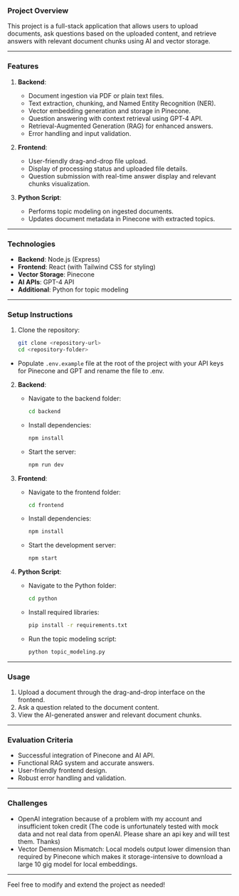 ### **Project Overview**

This project is a full-stack application that allows users to upload documents, ask questions based on the uploaded content, and retrieve answers with relevant document chunks using AI and vector storage.

---

### **Features**

1. **Backend**:

   - Document ingestion via PDF or plain text files.
   - Text extraction, chunking, and Named Entity Recognition (NER).
   - Vector embedding generation and storage in Pinecone.
   - Question answering with context retrieval using GPT-4 API.
   - Retrieval-Augmented Generation (RAG) for enhanced answers.
   - Error handling and input validation.

2. **Frontend**:

   - User-friendly drag-and-drop file upload.
   - Display of processing status and uploaded file details.
   - Question submission with real-time answer display and relevant chunks visualization.

3. **Python Script**:
   - Performs topic modeling on ingested documents.
   - Updates document metadata in Pinecone with extracted topics.

---

### **Technologies**

- **Backend**: Node.js (Express)
- **Frontend**: React (with Tailwind CSS for styling)
- **Vector Storage**: Pinecone
- **AI APIs**: GPT-4 API
- **Additional**: Python for topic modeling

---

### **Setup Instructions**

1. Clone the repository:

   ```bash
   git clone <repository-url>
   cd <repository-folder>
   ```
  - Populate `.env.example` file at the root of the project with your API keys for Pinecone and GPT and rename the file to .env.

2. **Backend**:

   - Navigate to the backend folder:
     ```bash
     cd backend
     ```
   - Install dependencies:
     ```bash
     npm install
     ```
   - Start the server:
     ```bash
     npm run dev
     ```

3. **Frontend**:

   - Navigate to the frontend folder:
     ```bash
     cd frontend
     ```
   - Install dependencies:
     ```bash
     npm install
     ```
   - Start the development server:
     ```bash
     npm start
     ```

4. **Python Script**:
   - Navigate to the Python folder:
     ```bash
     cd python
     ```
   - Install required libraries:
     ```bash
     pip install -r requirements.txt
     ```
   - Run the topic modeling script:
     ```bash
     python topic_modeling.py
     ```

---

### **Usage**

1. Upload a document through the drag-and-drop interface on the frontend.
2. Ask a question related to the document content.
3. View the AI-generated answer and relevant document chunks.

---

### **Evaluation Criteria**

- Successful integration of Pinecone and AI API.
- Functional RAG system and accurate answers.
- User-friendly frontend design.
- Robust error handling and validation.

---

### **Challenges**

- OpenAI integration because of a problem with my account and insufficient token credit (The code is unfortunately tested with mock data and not real data from openAI. Please share an api key and will test them. Thanks)
- Vector Demension Mismatch: Local models output lower dimension than required by Pinecone which makes it storage-intensive to download a large 10 gig model for local embeddings.

---

Feel free to modify and extend the project as needed!
